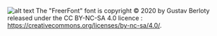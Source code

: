 ![alt text](https://github.com/gustavbrlty/FreerFont/blob/master/screenshot.png)
The "FreerFont" font is copyright © 2020 by Gustav Berloty released under the CC BY-NC-SA 4.0 licence : https://creativecommons.org/licenses/by-nc-sa/4.0/.
